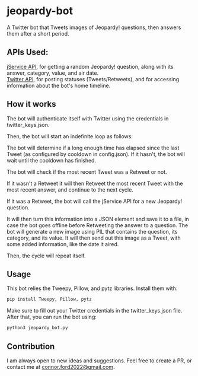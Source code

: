 # jeopardy-bot
A Twitter bot that Tweets images of Jeopardy! questions, then answers them after a short period.

## APIs Used:
[jService API](https://jservice.io), for getting a random Jeopardy! question, along with its answer, category, value, and air date.  
[Twitter API](https://developer.twitter.com/en/docs), for posting statuses (Tweets/Retweets), and for accessing information about the bot's home timeline.

## How it works
The bot will authenticate itself with Twitter using the credentials in twitter_keys.json.

Then, the bot will start an indefinite loop as follows:

The bot will determine if a long enough time has elapsed since the last Tweet (as configured by cooldown in config.json). 
If it hasn't, the bot will wait until the cooldown has finished.

The bot will check if the most recent Tweet was a Retweet or not.

If it wasn't a Retweet it will then Retweet the most recent Tweet with the most recent answer, and continue to the next cycle.

If it was a Retweet, the bot will call the jService API for a new Jeopardy! question.

It will then turn this information into a JSON element and save it to a file, in case the bot goes offline before Retweeting the answer to a question.
The bot will generate a new image using PIL that contains the question, its category, and its value.
It will then send out this image as a Tweet, with some added information, like the date it aired.

Then, the cycle will repeat itself.

## Usage
This bot relies the Tweepy, Pillow, and pytz libraries. Install them with:
```bash
pip install Tweepy, Pillow, pytz
```
Make sure to fill out your Twitter credentials in the twitter_keys.json file.
After that, you can run the bot using:
```bash
python3 jeopardy_bot.py
```

## Contribution
I am always open to new ideas and suggestions. Feel free to create a PR, or contact me at connor.ford2022@gmail.com.
